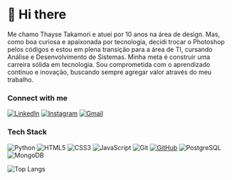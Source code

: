# 👋 Hi there

Me chamo Thayse Takamori e atuei por 10 anos na área de design. Mas, como boa curiosa e apaixonada por tecnologia, decidi trocar o Photoshop pelos códigos e estou em plena transição para a área de TI, cursando Análise e Desenvolvimento de Sistemas. Minha meta é construir uma carreira sólida em tecnologia. Sou comprometida com o aprendizado contínuo e inovação, buscando sempre agregar valor através do meu trabalho.

### Connect with me

[![LinkedIn](https://img.shields.io/badge/-LinkedIn-171515?style=for-the-badge&logo=linkedin&logoColor=0077B5)](https://www.linkedin.com/in/thaysetakamori)
[![Instagram](https://img.shields.io/badge/-Instagram-171515?style=for-the-badge&logo=instagram&logoColor=#E1306C)](https://www.instagram.com/thaysetakamori/)
[![Gmail](https://img.shields.io/badge/Gmail-171515?style=for-the-badge&logo=gmail&logoColor=#db4a39)](mailto:thayseavl@gmail.com)

### Tech Stack

![Python](https://img.shields.io/badge/python-171515?style=for-the-badge&logo=python&logoColor=3670A0)
![HTML5](https://img.shields.io/badge/HTML-171515?style=for-the-badge&logo=html5&logoColor=E34F26)
![CSS3](https://img.shields.io/badge/CSS-171515?style=for-the-badge&logo=css3&logoColor=1572B6)
![JavaScript](https://img.shields.io/badge/JavaScript-171515?style=for-the-badge&logo=javascript&logoColor=F7DF1E)
![Git](https://img.shields.io/badge/GIT-171515?style=for-the-badge&logo=git&logoColor=E44C30)
[![GitHub](https://img.shields.io/badge/GitHub-171515?style=for-the-badge&logo=github&logoColor=gray)](https://github.com/thaysetakamori)
![PostgreSQL](https://img.shields.io/badge/PostgreSQL-171515?style=for-the-badge&logo=postgresql&logoColor=3670A0)
![MongoDB](https://img.shields.io/badge/MongoDB-171515.svg?style=for-the-badge&logo=mongodb&logoColor=234ea94)

![Top Langs](https://github-readme-stats-git-masterrstaa-rickstaa.vercel.app/api/top-langs/?username=thaysetakamori&layout=compact&bg_color=171515&border_color=171515&title_color=ffffff&text_color=ffffff)
